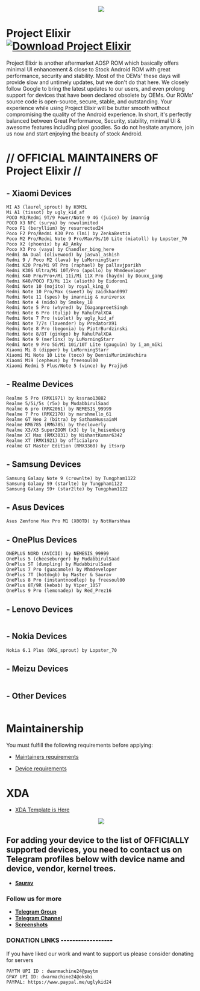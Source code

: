 <p align="center">
  <img src="https://i.imgur.com/snHlKrS.jpg" />
</p>


# Project Elixir [![Download Project Elixir](https://img.shields.io/sourceforge/dt/project-elixir.svg)](https://sourceforge.net/projects/project-elixir/files/twelve/)

Project Elixir is another aftermarket AOSP ROM which basically offers minimal UI enhancement & close to Stock Android ROM with great performance, security and stability. Most of the OEMs' these days will provide slow and untimely updates, but we don't do that here. We closely follow Google to bring the latest updates to our users, and even prolong support for devices that have been declared obsolete by OEMs. Our ROMs' source code is open-source, secure, stable, and outstanding. Your experience while using Project Elixir will be butter smooth without compromising the quality of the Android experience. In short, it's perfectly balanced between Great Performance, Security, stability, minimal UI & awesome features including pixel goodies. So do not hesitate anymore, join us now and start enjoying the beauty of stock Android. 

# // OFFICIAL MAINTAINERS OF Project Elixir //
<!--START_SECTION:devices-->
## - Xiaomi Devices
```
MI A3 (laurel_sprout) by H3M3L
Mi A1 (tissot) by ugly_kid_af
POCO M3/Redmi 9T/9 Power/Note 9 4G (juice) by imannig
POCO X3 NFC (surya) by nowulimited
Poco F1 (beryllium) by resurrected24
Poco F2 Pro/Redmi K30 Pro (lmi) by ZenkaBestia
Poco M2 Pro/Redmi Note 9 Pro/Max/9s/10 Lite (miatoll) by Lopster_70
Poco X2 (phoenix) by AD_Anky
Poco X3 Pro (vayu) by Chandler_bing_here
Redmi 8A Dual (olivewood) by jaswal_ashish
Redmi 9 / Poco M2 (lava) by LuMorningStarr
Redmi K20 Pro/Mi 9T Pro (raphael) by pallavjparikh
Redmi K30S Ultra/Mi 10T/Pro (apollo) by Mhmdeveloper
Redmi K40 Pro/Pro+/Mi 11i/Mi 11X Pro (haydn) by Douxx_gang
Redmi K40/POCO F3/Mi 11x (alioth) by Eidoron1
Redmi Note 10 (mojito) by royal_king_0
Redmi Note 10 Pro/Max (sweet) by zaidkhan0997
Redmi Note 11 (spes) by imanniig & xuniversx
Redmi Note 4 (mido) by Smokey_18
Redmi Note 5 Pro (whyred) by IGaganpreetSingh
Redmi Note 6 Pro (tulip) by RahulPalXDA
Redmi Note 7 Pro (violet) by ugly_kid_af
Redmi Note 7/7s (lavender) by PredatorX91
Redmi Note 8 Pro (begonia) by PiotrBurdzinski
Redmi Note 8/8T (ginkgo) by RahulPalXDA
Redmi Note 9 (merlinx) by LuMorningStarr
Redmi Note 9 Pro 5G/Mi 10i/10T Lite (gauguin) by i_am_miki
Xiaomi Mi 8 (dipper) by LuMorningStarr
Xiaomi Mi Note 10 Lite (toco) by DennisMurimiWachira
Xiaomi Mi9 (cepheus) by freesoul00
Xiaomi Redmi 5 Plus/Note 5 (vince) by PrajjuS
```

## - Realme Devices
```
Realme 5 Pro (RMX1971) by kssrao13882
Realme 5/5i/5s (r5x) by MudabbirulSaad
Realme 6 pro (RMX2061) by NEMESIS_99999
Realme 7 Pro (RMX2170) by marshmello_61
Realme GT Neo 2 (bitra) by SathamHussainM
Realme RM6785 (RM6785) by thecloverly
Realme X3/X3 SuperZOOM (x3) by le_heisenberg
Realme X7 Max (RMX3031) by NishantKumar6342
Realme XT (RMX1921) by officialpro
realme GT Master Edition (RMX3360) by itsxrp
```

## - Samsung Devices
```
Samsung Galaxy Note 9 (crownlte) by Tungpham1122
Samsung Galaxy S9 (starlte) by Tungpham1122
Samsung Galaxy S9+ (star2lte) by Tungpham1122
```

## - Asus Devices
```
Asus Zenfone Max Pro M1 (X00TD) by NotHarshhaa
```

## - OnePlus Devices
```
ONEPLUS NORD (AVICII) by NEMESIS_99999
OnePlus 5 (cheeseburger) by MudabbirulSaad
OnePlus 5T (dumpling) by MudabbirulSaad
OnePlus 7 Pro (guacamole) by Mhmdeveloper
OnePlus 7T (hotdogb) by Master & Saurav
OnePlus 8 Pro (instantnoodlep) by freesoul00
OnePlus 8T/9R (kebab) by Viper_1057
OnePlus 9 Pro (lemonadep) by Red_Prez16
```

## - Lenovo Devices
```
```

## - Nokia Devices
```
Nokia 6.1 Plus (DRG_sprout) by Lopster_70
```

## - Meizu Devices
```
```

## - Other Devices
```
```
<!--END_SECTION:devices-->

# Maintainership 

You must fulfill the following requirements before applying:

- [Maintainers requirements](https://github.com/Project-Elixir/docs/blob/master/maintainers_requirements.md)

- [Device requirements](https://github.com/Project-Elixir/docs/blob/master/device_requirements.md)

# XDA 

- [XDA Template is Here](https://github.com/Project-Elixir/docs/blob/master/xda_template.txt)


<p align="center">
  <img src="https://i.imgur.com/vDVCAR5.jpg" />
</p>


## For adding your device to the list of OFFICIALLY supported devices, you need to contact us on Telegram profiles below with device name and device, vendor, kernel trees.

* [**Saurav**](https://t.me/ugly_kid_af) 

### Follow  us for more
 * [**Telegram Group**](https://t.me/Elixir_Discussion)
 * [**Telegram Channel**](https://t.me/Elixir_Updates)
 * [**Screenshots**](https://t.me/Elixir_ss)

### DONATION LINKS ------------------

If you have liked our work and want to support us please consider donating for servers

```bash
PAYTM UPI ID : dwarmachine24@paytm
GPAY UPI ID: dwarmachine24@oksbi
PAYPAL: https://www.paypal.me/uglykid24
```
